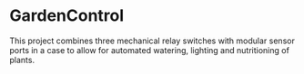 # GardenControl

This project combines three mechanical relay switches with modular sensor ports in a case to allow for automated watering, lighting and nutritioning of plants.
